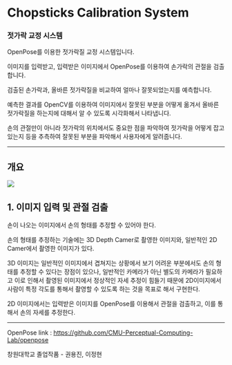 # Chopsticks Calibration System
### 젓가락 교정 시스템

OpenPose를 이용한 젓가락질 교정 시스템입니다.

이미지를 입력받고, 입력받은 이미지에서 OpenPose를 이용하여 손가락의 관절을 검출합니다.

검출된 손가락과, 올바른 젓가락질을 비교하여 얼마나 잘못되었는지를 예측합니다.

예측한 결과를 OpenCV를 이용하여 이미지에서 잘못된 부분을 어떻게 옮겨서 올바른 젓가락질을 하는지에 대해서 알 수 있도록 시각화해서 나타냅니다.

손의 관절만이 아니라 젓가락의 위치에서도 중요한 점을 파악하여 젓가락을 어떻게 잡고 있는지 등을 추측하여 잘못된 부분을 파악해서 사용자에게 알려줍니다.

---------------------------------------------------------------------------------------------------------------------------------------------------------------

## 개요


<img src="https://user-images.githubusercontent.com/66740126/131482402-c08603dc-c8ad-42cd-81de-857d79f3f511.png" align="center">


## 1. 이미지 입력 및 관절 검출

손이 나오는 이미지에서 손의 형태를 추정할 수 있어야 한다.

손의 형태를 추정하는 기술에는 3D Depth Camer로 촬영한 이미지와, 일반적인 2D Camer에서 촬영한 이미지가 있다.

3D 이미지는 일반적인 이미지에서 겹쳐지는 상황에서 보기 어려운 부분에서도 손의 형태를 추정할 수 있다는 장점이 있으나, 일반적인 카메라가 아닌 별도의 카메라가 필요하고 이로 인해서 촬영된 이미지에서 정상적인 자세 추정이 힘들기 때문에 2D이미지에서 사람이 특정 각도를 통해서 촬영할 수 있도록 하는 것을 목표로 해서 구현한다.

2D 이미지에서는 입력받은 이미지를 OpenPose를 이용해서 관절을 검출하고, 이를 통해서 손의 자세를 추정한다.













---------------------------------------------------------------------------------------------------------------------------------------------------------------

OpenPose link : https://github.com/CMU-Perceptual-Computing-Lab/openpose

창원대학교 졸업작품 - 권용진, 이정현
